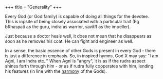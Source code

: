 +++
title = "Generality"
+++

Every God (or God family) is capable of doing all things for the devotee. This is inpsite of being closely associated with a particular trait (Eg. bRhaspati as the guru, indra as warrior, savitR as the impeller).

Just because a doctor heals well, it does not mean that he disappears as soon as he removes his coat. He can fight and engineer as well.

In a sense, the basic essence of other Gods is present in every God - there is just a difference in emphasis. So, in inspired hymns, God X may say: "I am Agni, I am Indra etc.." When Agni is "angry", it is as if the rudra aspect shines forth through him - or as if rudra fully cooperates with him, lending his features (in line with the [harmony](../harmony) of the Gods).

